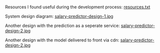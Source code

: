 Resources I found useful during the development process: [resources.txt](./resources.txt)

System design diagram: [salary-predictor-design-1.jpg](./salary-predictor-design-1.jpg)

Another design with the prediction as a seperate service: [salary-predictor-design-2.jpg](./salary-predictor-design-2.jpg)

Another design with the model delivered to front via cdn: [salary-predictor-design-2.jpg](./salary-predictor-design-2.jpg)